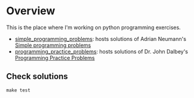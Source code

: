 # Overview

This is the place where I'm working on python programming exercises.


- [simple_programming_problems](./simple_programming_problems): hosts solutions of Adrian Neumann's [Simple programming problems](simple_programming_problems)
- [programming_practice_problems](./programming_practice_problems): hosts solutions of Dr. John Dalbey's [Programming Practice Problems](http://users.csc.calpoly.edu/~jdalbey/103/Projects/ProgrammingPractice.html)


## Check solutions
```
make test
```
